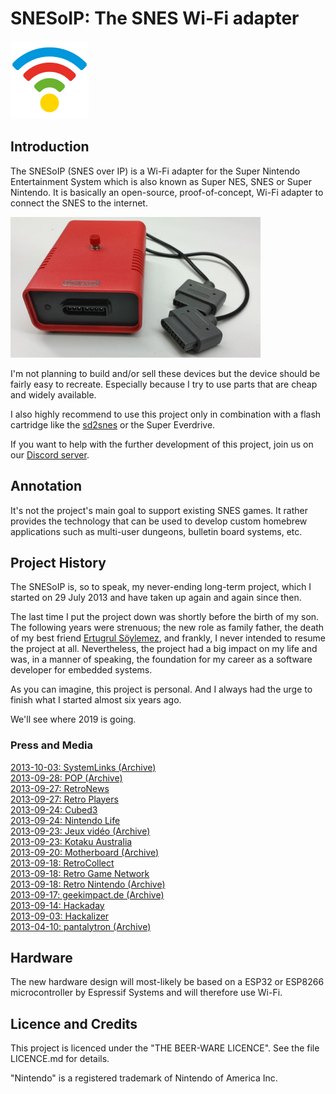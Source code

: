# SNESoIP: The SNES Wi-Fi adapter #

![SNESoIP logo](Media/.SNESoIP-Logo-small.png?raw=true)

## Introduction

The SNESoIP (SNES over IP) is a Wi-Fi adapter for the Super Nintendo
Entertainment System which is also known as Super NES, SNES or Super
Nintendo.  It is basically an open-source, proof-of-concept, Wi-Fi
adapter to connect the SNES to the internet.

![SNESoIP prototype](Archive/Rev2/hardware/images/rev02-small.jpg?raw=true)

I'm not planning to build and/or sell these devices but the device
should be fairly easy to recreate.  Especially because I try to use
parts that are cheap and widely available.

I also highly recommend to use this project only in combination with a
flash cartridge like the [sd2snes](http://sd2snes.de/blog/) or the Super
Everdrive.

If you want to help with the further development of this project, join
us on our [Discord server](https://discord.gg/araBwyp).

## Annotation

It's not the project's main goal to support existing SNES games.  It
rather provides the technology that can be used to develop custom
homebrew applications such as multi-user dungeons, bulletin board
systems, etc.

## Project History

The SNESoIP is, so to speak, my never-ending long-term project, which I
started on 29 July 2013 and have taken up again and again since then.

The last time I put the project down was shortly before the birth of my
son.  The following years were strenuous; the new role as family father,
the death of my best friend [Ertugrul
Söylemez](https://github.com/esoeylemez), and frankly, I never intended
to resume the project at all.  Nevertheless, the project had a big
impact on my life and was, in a manner of speaking, the foundation for
my career as a software developer for embedded systems.

As you can imagine, this project is personal. And I always had the urge
to finish what I started almost six years ago.

We'll see where 2019 is going.

### Press and Media

[2013-10-03: SystemLinks (Archive)](https://web.archive.org/web/20160714125922/http://www.systemlinks.net/blog/snesoip-xband-of-21st-century/)  
[2013-09-28: POP (Archive)](https://web.archive.org/web/20131001152616/http://www.pop.com.br/games/wii/Jogue-online-no-seu-Super-Nintendo-com-o-SNESoIP-1001612.html)  
[2013-09-27: RetroNews](http://www.retroplayers.com.br/noticias/retronews-snesoip-a-volta-da-jogatina-online-ao-super-nintendo/)  
[2013-09-27: Retro Players](http://www.retroplayers.com.br/noticias/retronews-snesoip-a-volta-da-jogatina-online-ao-super-nintendo/)  
[2013-09-24: Cubed3](http://www.cubed3.com/news/19635/1/play-original-snes-games-online.html)  
[2013-09-24: Nintendo Life](https://www.nintendolife.com/news/2013/09/online_multiplayer_comes_to_the_super_nintendo_thanks_to_snesoip)  
[2013-09-23: Jeux vidéo (Archive)](https://web.archive.org/web/20140209130208/http://www.jvn.com/actualites/snesoip-le-modem-pour-super-nintendo-a1070900)  
[2013-09-23: Kotaku Australia](https://www.kotaku.com.au/2013/09/you-can-play-your-original-snes-online-dont-you-know/)  
[2013-09-20: Motherboard (Archive)](https://web.archive.org/web/20160514015628/https://motherboard.vice.com/blog/play-your-super-nintendo-online-thanks-to-this-open-source-hardware)  
[2013-09-18: RetroCollect](http://www.retrocollect.com/News/snesoip-brings-online-multiplayer-to-the-super-nintendo.html)  
[2013-09-18: Retro Game Network](http://www.retrogamenetwork.com/2013/09/18/snesoip-super-nintendo-entertainment-system-over-internet-protocol-takes-snes-games-online/)  
[2013-09-18: Retro Nintendo (Archive)](https://web.archive.org/web/20171027161636/http://www.retronintendo.be/2013/09/18/snesoip-online-multiplayer-voor-de-super-nintendo/)  
[2013-09-17: geekimpact.de (Archive)](https://web.archive.org/web/20131205052338/http://geekimpact.de/tech/snesoip-online-multiplayer-fur-das-super-nintendo/)  
[2013-09-14: Hackaday](https://hackaday.com/2013/09/14/snesoip-its-exactly-what-it-sounds-like/)  
[2013-09-03: Hackalizer](http://hackalizer.com/snesoip-puts-controller-net/)  
[2013-04-10: pantalytron (Archive)](https://web.archive.org/web/20160717075259/http://www.pantalytron.com/blog7.php/i-am-the-chosen-one)  

## Hardware

The new hardware design will most-likely be based on a ESP32 or ESP8266
microcontroller by Espressif Systems and will therefore use Wi-Fi.

## Licence and Credits

This project is licenced under the "THE BEER-WARE LICENCE".  See the
file LICENCE.md for details.

"Nintendo" is a registered trademark of Nintendo of America Inc.

